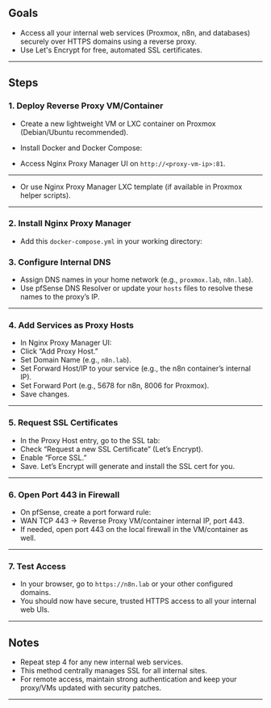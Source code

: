 ## Goals

- Access all your internal web services (Proxmox, n8n, and databases) securely over HTTPS domains using a reverse proxy.
- Use Let's Encrypt for free, automated SSL certificates.

---

## Steps

### 1. Deploy Reverse Proxy VM/Container

- Create a new lightweight VM or LXC container on Proxmox (Debian/Ubuntu recommended).
- Install Docker and Docker Compose:

- Access Nginx Proxy Manager UI on `http://<proxy-vm-ip>:81`.

---
- Or use Nginx Proxy Manager LXC template (if available in Proxmox helper scripts).

---

### 2. Install Nginx Proxy Manager

- Add this `docker-compose.yml` in your working directory:

### 3. Configure Internal DNS

- Assign DNS names in your home network (e.g., `proxmox.lab`, `n8n.lab`).
- Use pfSense DNS Resolver or update your `hosts` files to resolve these names to the proxy’s IP.

---

### 4. Add Services as Proxy Hosts

- In Nginx Proxy Manager UI:
- Click “Add Proxy Host.”
- Set Domain Name (e.g., `n8n.lab`).
- Set Forward Host/IP to your service (e.g., the n8n container’s internal IP).
- Set Forward Port (e.g., 5678 for n8n, 8006 for Proxmox).
- Save changes.

---

### 5. Request SSL Certificates

- In the Proxy Host entry, go to the SSL tab:
- Check “Request a new SSL Certificate” (Let’s Encrypt).
- Enable “Force SSL.”
- Save. Let’s Encrypt will generate and install the SSL cert for you.

---

### 6. Open Port 443 in Firewall

- On pfSense, create a port forward rule:
- WAN TCP 443 → Reverse Proxy VM/container internal IP, port 443.
- If needed, open port 443 on the local firewall in the VM/container as well.

---

### 7. Test Access

- In your browser, go to `https://n8n.lab` or your other configured domains.
- You should now have secure, trusted HTTPS access to all your internal web UIs.

---

## Notes

- Repeat step 4 for any new internal web services.
- This method centrally manages SSL for all internal sites.
- For remote access, maintain strong authentication and keep your proxy/VMs updated with security patches.

---
